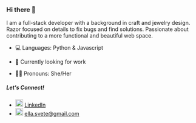 ### Hi there 👋 

I am a full-stack developer with a background in craft and jewelry design. Razor focused on details to fix bugs and find solutions. Passionate about contributing to a more functional and beautiful web space.

- 💻 Languages: Python & Javascript

- 🌱 Currently looking for work 

- 🏳️‍🌈 Pronouns: She/Her

##### Let's Connect!

  - <img src="assets/linkedin.png" width=20/> [LinkedIn](https://www.linkedin.com/in/ellasvete/) 
  - <img src="assets/gmail.png" width=20/> ella.svete@gmail.com


<!--
**EllaSvete/EllaSvete** is a ✨ _special_ ✨ repository because its `README.md` (this file) appears on your GitHub profile.

Here are some ideas to get you started:

- 🔭 I’m currently working on ...
- 🌱 I’m currently learning ...
- 👯 I’m looking to collaborate on ...
- 🤔 I’m looking for help with ...
- 💬 Ask me about ...
- 📫 How to reach me: ...
- 😄 Pronouns: ...
- ⚡ Fun fact: ...
-->
